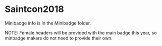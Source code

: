 # Saintcon2018
Minibadge info is in the Minibadge folder.

NOTE: Female headers will be provided with the main badge this year, so minbadge makers do not need to provide their own.
